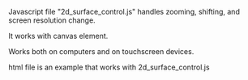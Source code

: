 Javascript file "2d_surface_control.js" handles zooming, shifting, and screen resolution change.

It works with canvas element.

Works both on computers and on touchscreen devices.

html file is an example that works with 2d_surface_control.js
